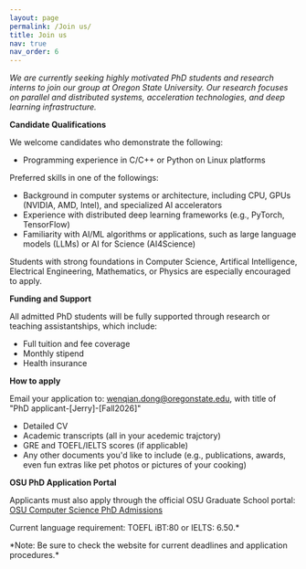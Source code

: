 ```yaml
---
layout: page
permalink: /Join us/
title: Join us
nav: true
nav_order: 6
---
```


*We are currently seeking highly motivated PhD students and research interns to join our group at Oregon State University. Our research focuses on parallel and distributed systems, acceleration technologies, and deep learning infrastructure.*

**Candidate Qualifications**
<p>We welcome candidates who demonstrate the following:</p>
  <ul>
    <li>Programming experience in C/C++ or Python on Linux platforms</li>
  </ul>
  <p>Preferred skills in one of the followings:</p>
  <ul>
    <li>Background in computer systems or architecture, including CPU, GPUs (NVIDIA, AMD, Intel), and specialized AI accelerators</li>
    <li>Experience with distributed deep learning frameworks (e.g., PyTorch, TensorFlow)</li>
    <li>Familiarity with AI/ML algorithms or applications, such as large language models (LLMs) or AI for Science (AI4Science)</li>
  </ul>
  <p>Students with strong foundations in Computer Science, Artifical Intelligence, Electrical Engineering, Mathematics, or Physics are especially encouraged to apply.</p>

**Funding and Support**
<p>All admitted PhD students will be fully supported through research or teaching assistantships, which include:</p>
<ul>
  <li>Full tuition and fee coverage</li>
  <li>Monthly stipend</li>
  <li>Health insurance</li>
</ul>

**How to apply**
 <p>Email your application to: <a href="mailto:wenqian.dong@oregonstate.edu">wenqian.dong@oregonstate.edu</a>, with title of "PhD applicant-[Jerry]-[Fall2026]"
  <ul>
    <li>Detailed CV</li>
    <li>Academic transcripts (all in your acedemic trajctory)</li>
    <li>GRE and TOEFL/IELTS scores (if applicable)</li>
    <li>Any other documents you'd like to include (e.g., publications, awards, even fun extras like pet photos or pictures of your cooking)</li>
  </ul>
 

**OSU PhD Application Portal**
  <p>Applicants must also apply through the official OSU Graduate School portal: <a href="https://graduate.oregonstate.edu/programs/3070/computer-science-phd-meng-ms-minor#process" target="_blank">
    OSU Computer Science PhD Admissions</a></p>
  <p>Current language requirement: TOEFL iBT:80 or IELTS: 6.50.*</p>  
  <p>*Note: Be sure to check the website for current deadlines and application procedures.*</p>
